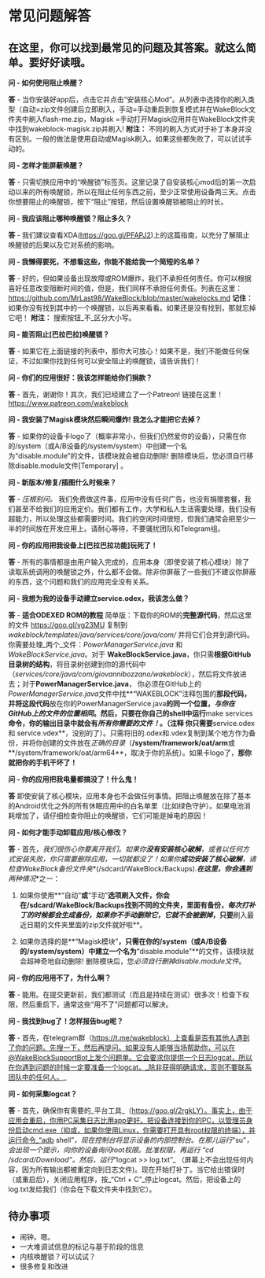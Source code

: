 # 常见问题解答
## 在这里，你可以找到最常见的问题及其答案。就这么简单。要好好读哦。

**问 - 如何使用阻止唤醒？**

**答** - 当你安装好app后，点击它并点击“安装核心Mod”。从列表中选择你的刷入类型（自动=zip文件创建后立即刷入，手动=手动重启到恢复模式并在WakeBlock文件夹中刷入flash-me.zip，Magisk =手动打开Magisk应用并在WakeBlock文件夹中找到wakeblock-magisk.zip并刷入!
**附注：** 不同的刷入方式对于补丁本身并没有区别。一般的做法是使用自动或Magisk刷入。如果这些都失败了，可以试试手动的。

**问 - 怎样才能屏蔽唤醒？**

**答** - 只需切换应用中的“唤醒锁”标签页。这里记录了自安装核心mod后的第一次启动以来的所有唤醒锁，所以在阻止任何东西之前，至少正常使用设备两三天。点击你想要阻止的唤醒锁，按下“阻止”按钮，然后设置唤醒锁被阻止的时长。

**问 - 我应该阻止哪种唤醒锁？阻止多久？**

**答** - 我们建议查看XDA(https://goo.gl/PFAPJ2)上的这篇指南，以充分了解阻止唤醒锁的后果以及它对系统的影响。

**问 - 我懒得要死，不想看这些，你能不能给我一个简短的名单？**

**答** - 好的，但如果设备出现故障或ROM爆炸，我们不承担任何责任。你可以根据喜好任意改变阻断时间的值，但是，我们同样不承担任何责任。列表在这里：https://github.com/MrLast98/WakeBlock/blob/master/wakelocks.md
**记住：** 如果你没有找到其中的一个唤醒锁，以后再来看看。如果还是没有找到，那就忘掉它吧！
**附注：** 搜索按钮_不_区分大小写。

**问 - 能否阻止[巴拉巴拉]唤醒锁？**

**答** - 如果它在上面链接的列表中，那你大可放心！如果不是，我们不能做任何保证，不过如果你找到任何可以安全阻止的唤醒锁，请告诉我们！

**问 - 你们的应用很好：我该怎样能给你们捐款？**

**答** - 首先，谢谢你！其次，我们已经建立了一个Patreon! 链接在这里！https://www.patreon.com/wakeblock

**问 - 我安装了Magisk模块然后瞬间爆炸! 我怎么才能把它去掉？**

**答** - 如果你的设备卡logo了（概率非常小，但我们仍然爱你的设备），只需在你的/system（或A/B设备的/system/system）中创建一个名为“disable.module”的文件，该模块就会被自动删除! 删除模块后，您必须自行移除disable.module文件[Temporary] 。

**问 - 新版本/修复/插图什么时候来？**

**答** - _压根别问。_ 我们免费做这件事，应用中没有任何广告，也没有捐赠套餐，我们甚至不给我们的应用定价。我们都有工作，大学和私人生活需要处理，我们没有超能力，所以处理这些都需要时间。我们的空闲时间很短，但我们通常会把至少一半的时间放在开发应用上。请耐心等待，不要骚扰团队和Telegram组。

**问 - 你的应用把我设备上[巴拉巴拉功能]玩死了！**

**答** - 所有的事情都是由用户输入完成的，应用本身（即使安装了核心模块）除了读取系统调用的唤醒锁之外，什么都不会做。除非你屏蔽了一些我们不建议你屏蔽的东西，这个问题和我们的应用完全没有关系。

**问 - 我想为我的设备手动建立service.odex，我该怎么做？**

**答** - **适合ODEXED ROM的教程** 简单版：下载你的ROM的**完整源代码**，然后这里的文件 https://goo.gl/vg23MU 复制到 _wakeblock/templates/java/services/core/java/com/_ 并将它们合并到源代码。你需要处理_两个_文件：*PowerManagerService.java* 和 *WakeBlockService.java*。对于 **WakeBlockService.java**，你只需**根据GitHub目录树的结构**，将目录树创建到你的源代码中（_services/core/java/com/giovannibozzano/wakeblock_），然后将文件放进去；对于**PowerManagerService.java**，
你必须在GitHub上的*PowerManagerService.java*文件中找**“WAKEBLOCK”注释包围的**那段代码，并将这段代码**放在你的PowerManagerService.java**的同一个位置，***与你在GitHub上的文件的位置相同***。然后，只要在你自己的shell中运行**make services**命令，你的输出目录中就会有*所有你需要的文件！*。（**注释** 你只需要**service.odex 和 service.vdex**，没别的了）。只需将旧的.odex和.vdex复制到某个地方作为备份，并将你创建的文件放在*正确的目录*（**/system/framework/oat/arm**或**/system/framework/oat/arm64**，取决于你的系统）。如果卡logo了，**那你就把你的手机干坏了！**

**问 - 你的应用把我电量都搞没了！什么鬼！**

**答** 即使安装了核心模块，应用本身也不会做任何事情。把阻止唤醒放在除了基本的Android优化之外的所有休眠应用中的白名单里（比如绿色守护）。如果电池消耗增加了，请仔细检查你阻止的唤醒锁，它们可能是掉电的原因！

**问 - 如何才能手动卸载应用/核心修改？**

**答** - 首先，*我们很伤心你要离开我们。*如果你**没有安装核心破解**，或者以任何方式安装失败，*你只需要删除应用*，一切就都没了！如果你**成功安装了核心破解**，请检查WakeBlock备份文件夹***(/sdcard/WakeBlock/Backups).***在这里，你会遇到**两种情况**之一：

1. 如果你使用**“自动”**或**“手动”**选项刷入文件，你会在/sdcard/WakeBlock/Backups找到不同的文件夹，里面有备份，*每次打补丁的时候都会生成备份，如果你不手动删除它，它就不会被删掉*，只要**刷入最近日期的文件夹里面的zip文件就好啦**。

2. 如果你选择的是**“Magisk模块”**，只需在你的/system（或A/B设备的/system/system）中建立一个名为**“disable.module”**的文件，该模块就会超神奇地自动删除! 删除模块后，您*必须自行删掉disable.module文件*。

**问 - 你的应用用不了，为什么啊？**

**答** - 能用。在提交更新前，我们都测试（而且是持续在测试）很多次！检查下权限，然后重启下，通常这些“用不了”问题都可以解决。

**问 - 我找到bug了！怎样报告bug呢？**

**答** - 首先，在telegram群（https://t.me/wakeblock）上查看是否有其他人遇到了你的问题。先搜一下，然后再提问。如果没有人能够当场帮助你，可以在@WakeBlockSupportBot上发个问题单。它会要求你提供一个日志logcat，所以在你遇到问题的时候一定要准备一个logcat。_除非获得明确请求，否则不要联系团队中的任何人。_

**问 - 如何采集logcat？**

**答** - 首先，确保你有需要的_平台工具_（https://goo.gl/2rgkLY）。事实上，由于应用会重启，你用PC采集日志比用app更好。把设备连接到你的PC，以管理员身份启动cmd.exe（抑或，如果你使用Linux，你需要打开具有root权限的终端），并运行命令_“adb shell”_，现在控制台将显示设备的内部控制台。在那儿运行_“su”_，会出现一个提示，向你的设备询问root权限。批准权限，再运行 “cd /sdcard/Download”。然后，运行_“logcat >> log.txt”_ （屏幕上不会出现任何内容，因为所有输出都被重定向到日志文件)。现在开始打补丁。当它给出错误时（或重启后），关闭应用程序，按_“Ctrl + C”_停止logcat。然后，把设备上的log.txt发给我们（你会在下载文件夹中找到它）。

## 待办事项
- 闹钟。嗯。
- 一大堆调试信息的标记与基于阶段的信息
- 内核唤醒锁？可以试试？
- 很多修复和改进
